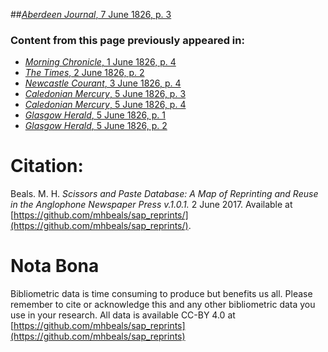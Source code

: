 ##[*Aberdeen Journal*, 7 June 1826, p. 3](https://mhbeals.github.io/sap_html/Aberdeen-Journal/Aberdeen-Journal-7-June-1826-p-3)

### Content from this page previously appeared in:
+ [*Morning Chronicle*, 1 June 1826, p. 4](https://mhbeals.github.io/sap_html/Morning-Chronicle/Morning-Chronicle-1-June-1826-p-4)
+ [*The Times*, 2 June 1826, p. 2](https://mhbeals.github.io/sap_html/The-Times/The-Times-2-June-1826-p-2)
+ [*Newcastle Courant*, 3 June 1826, p. 4](https://mhbeals.github.io/sap_html/Newcastle-Courant/Newcastle-Courant-3-June-1826-p-4)
+ [*Caledonian Mercury*, 5 June 1826, p. 3](https://mhbeals.github.io/sap_html/Caledonian-Mercury/Caledonian-Mercury-5-June-1826-p-3)
+ [*Caledonian Mercury*, 5 June 1826, p. 4](https://mhbeals.github.io/sap_html/Caledonian-Mercury/Caledonian-Mercury-5-June-1826-p-4)
+ [*Glasgow Herald*, 5 June 1826, p. 1](https://mhbeals.github.io/sap_html/Glasgow-Herald/Glasgow-Herald-5-June-1826-p-1)
+ [*Glasgow Herald*, 5 June 1826, p. 2](https://mhbeals.github.io/sap_html/Glasgow-Herald/Glasgow-Herald-5-June-1826-p-2)
                    
# Citation: 

Beals. M. H. *Scissors and Paste Database: A Map of Reprinting and Reuse in the Anglophone Newspaper Press v.1.0.1.* 2 June 2017. Available at [https://github.com/mhbeals/sap_reprints/](https://github.com/mhbeals/sap_reprints/). 
                    
# Nota Bona

Bibliometric data is time consuming to produce but benefits us all. Please remember to cite or acknowledge this and any other bibliometric data you use in your research. All data is available CC-BY 4.0 at [https://github.com/mhbeals/sap_reprints](https://github.com/mhbeals/sap_reprints)